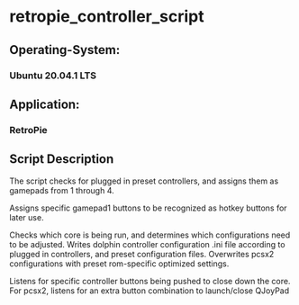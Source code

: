 # retropie_controller_script
## Operating-System:
### Ubuntu 20.04.1 LTS
## Application:
### RetroPie

## Script Description
The script checks for plugged in preset controllers, and assigns them as gamepads from 1 through 4.

Assigns specific gamepad1 buttons to be recognized as hotkey buttons for later use.

Checks which core is being run, and determines which configurations need to be adjusted.
Writes dolphin controller configuration .ini file according to plugged in controllers, and preset configuration files.
Overwrites pcsx2 configurations with preset rom-specific optimized settings.

Listens for specific controller buttons being pushed to close down the core.
For pcsx2, listens for an extra button combination to launch/close QJoyPad
